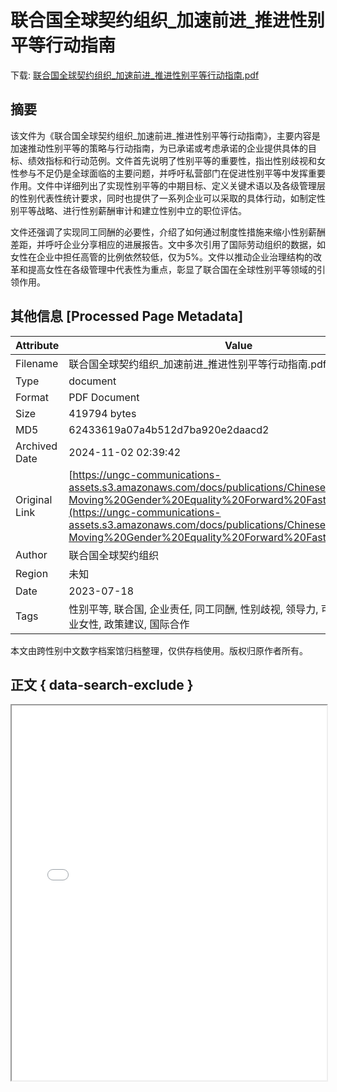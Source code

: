 # 联合国全球契约组织_加速前进_推进性别平等行动指南

<!-- tcd_download_link -->
下载: <a href="联合国全球契约组织_加速前进_推进性别平等行动指南.pdf" download>联合国全球契约组织_加速前进_推进性别平等行动指南.pdf</a>
<!-- tcd_download_link_end -->

## 摘要

<!-- tcd_abstract -->
该文件为《联合国全球契约组织_加速前进_推进性别平等行动指南》，主要内容是加速推动性别平等的策略与行动指南，为已承诺或考虑承诺的企业提供具体的目标、绩效指标和行动范例。文件首先说明了性别平等的重要性，指出性别歧视和女性参与不足仍是全球面临的主要问题，并呼吁私营部门在促进性别平等中发挥重要作用。文件中详细列出了实现性别平等的中期目标、定义关键术语以及各级管理层的性别代表性统计要求，同时也提供了一系列企业可以采取的具体行动，如制定性别平等战略、进行性别薪酬审计和建立性别中立的职位评估。

文件还强调了实现同工同酬的必要性，介绍了如何通过制度性措施来缩小性别薪酬差距，并呼吁企业分享相应的进展报告。文中多次引用了国际劳动组织的数据，如女性在企业中担任高管的比例依然较低，仅为5%。文件以推动企业治理结构的改革和提高女性在各级管理中代表性为重点，彰显了联合国在全球性别平等领域的引领作用。

<!-- tcd_abstract_end -->

## 其他信息 [Processed Page Metadata]

| Attribute       | Value                                  |
|-----------------|----------------------------------------|
| Filename        | 联合国全球契约组织_加速前进_推进性别平等行动指南.pdf                             |
| Type            | document                                 |
| Format          | PDF Document                               |
| Size            | 419794 bytes                           |
| MD5             | 62433619a07a4b512d7ba920e2daacd2                                  |
| Archived Date   | 2024-11-02 02:39:42                             |
| Original Link   | [https://ungc-communications-assets.s3.amazonaws.com/docs/publications/Chinese-Moving%20Gender%20Equality%20Forward%20Faster%20Guide.pdf](https://ungc-communications-assets.s3.amazonaws.com/docs/publications/Chinese-Moving%20Gender%20Equality%20Forward%20Faster%20Guide.pdf)                         |
| Author          | 联合国全球契约组织                               |
| Region          | 未知                               |
| Date            | 2023-07-18                                 |
| Tags            | 性别平等, 联合国, 企业责任, 同工同酬, 性别歧视, 领导力, 可持续发展目标, 职业女性, 政策建议, 国际合作                                 |

本文由跨性别中文数字档案馆归档整理，仅供存档使用。版权归原作者所有。


## 正文 { data-search-exclude }

<!-- tcd_main_text -->
<iframe src="../联合国全球契约组织_加速前进_推进性别平等行动指南.pdf" width="100%" height="600px">
    <p>无法显示PDF，请下载查看。</p>
</iframe>
<!-- tcd_main_text_end -->

